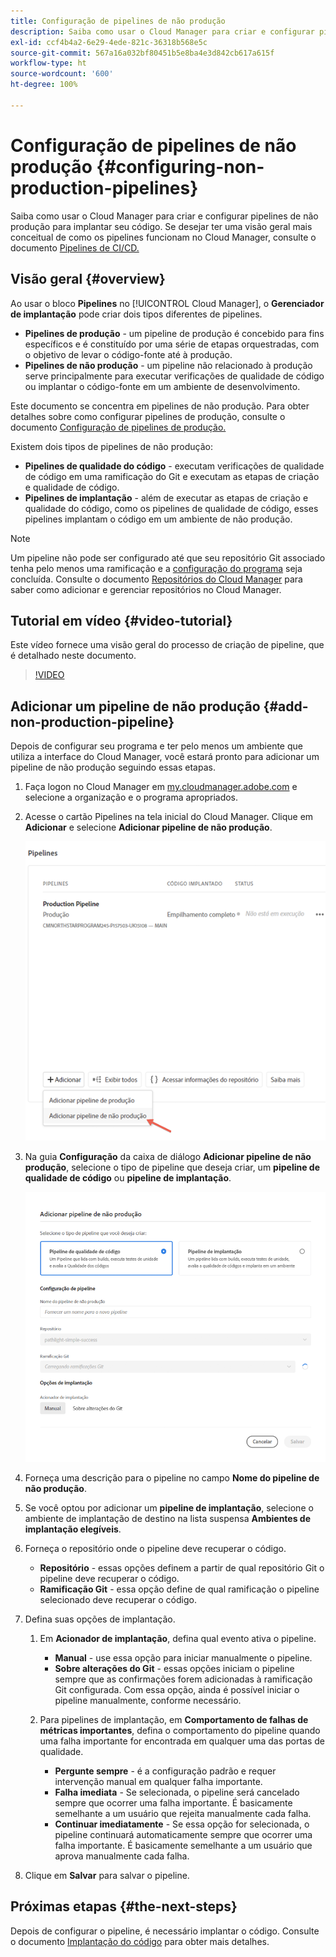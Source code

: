 ```yaml
---
title: Configuração de pipelines de não produção
description: Saiba como usar o Cloud Manager para criar e configurar pipelines de não produção para implantar seu código.
exl-id: ccf4b4a2-6e29-4ede-821c-36318b568e5c
source-git-commit: 567a16a032bf80451b5e8ba4e3d842cb617a615f
workflow-type: ht
source-wordcount: '600'
ht-degree: 100%

---
```


# Configuração de pipelines de não produção {#configuring-non-production-pipelines}

Saiba como usar o Cloud Manager para criar e configurar pipelines de não produção para implantar seu código. Se desejar ter uma visão geral mais conceitual de como os pipelines funcionam no Cloud Manager, consulte o documento [Pipelines de CI/CD.](/help/overview/ci-cd-pipelines.md)

## Visão geral {#overview}

Ao usar o bloco **Pipelines** no [!UICONTROL Cloud Manager], o **Gerenciador de implantação** pode criar dois tipos diferentes de pipelines.

* **Pipelines de produção** - um pipeline de produção é concebido para fins específicos e é constituído por uma série de etapas orquestradas, com o objetivo de levar o código-fonte até à produção.
* **Pipelines de não produção** - um pipeline não relacionado à produção serve principalmente para executar verificações de qualidade de código ou implantar o código-fonte em um ambiente de desenvolvimento.

Este documento se concentra em pipelines de não produção. Para obter detalhes sobre como configurar pipelines de produção, consulte o documento [Configuração de pipelines de produção.](/help/using/production-pipelines.md)

Existem dois tipos de pipelines de não produção:

* **Pipelines de qualidade do código** - executam verificações de qualidade de código em uma ramificação do Git e executam as etapas de criação e qualidade de código.
* **Pipelines de implantação** - além de executar as etapas de criação e qualidade do código, como os pipelines de qualidade de código, esses pipelines implantam o código em um ambiente de não produção.

>[!NOTE]
>
>Um pipeline não pode ser configurado até que seu repositório Git associado tenha pelo menos uma ramificação e a [configuração do programa](/help/getting-started/program-setup.md) seja concluída. Consulte o documento [Repositórios do Cloud Manager](/help/managing-code/repositories.md) para saber como adicionar e gerenciar repositórios no Cloud Manager.

## Tutorial em vídeo {#video-tutorial}

Este vídeo fornece uma visão geral do processo de criação de pipeline, que é detalhado neste documento.

>[!VIDEO](https://video.tv.adobe.com/v/26316/)

## Adicionar um pipeline de não produção {#add-non-production-pipeline}

Depois de configurar seu programa e ter pelo menos um ambiente que utiliza a interface do Cloud Manager, você estará pronto para adicionar um pipeline de não produção seguindo essas etapas.

1. Faça logon no Cloud Manager em [my.cloudmanager.adobe.com](https://my.cloudmanager.adobe.com) e selecione a organização e o programa apropriados.

1. Acesse o cartão Pipelines na tela inicial do Cloud Manager. Clique em **Adicionar** e selecione **Adicionar pipeline de não produção**.

   ![Adicionar pipeline de não produção](/help/assets/configure-pipelines/nonprod-pipeline-add1.png)

1. Na guia **Configuração** da caixa de diálogo **Adicionar pipeline de não produção**, selecione o tipo de pipeline que deseja criar, um **pipeline de qualidade de código** ou **pipeline de implantação**.

   ![Escolha o tipo de pipeline](/help/assets/configure-pipelines/add-non-production-pipeline.png)

1. Forneça uma descrição para o pipeline no campo **Nome do pipeline de não produção**.

1. Se você optou por adicionar um **pipeline de implantação**, selecione o ambiente de implantação de destino na lista suspensa **Ambientes de implantação elegíveis**.

1. Forneça o repositório onde o pipeline deve recuperar o código.

   * **Repositório** - essas opções definem a partir de qual repositório Git o pipeline deve recuperar o código.
   * **Ramificação Git** - essa opção define de qual ramificação o pipeline selecionado deve recuperar o código.

1. Defina suas opções de implantação.

   1. Em **Acionador de implantação**, defina qual evento ativa o pipeline.

      * **Manual** - use essa opção para iniciar manualmente o pipeline.
      * **Sobre alterações do Git** - essas opções iniciam o pipeline sempre que as confirmações forem adicionadas à ramificação Git configurada. Com essa opção, ainda é possível iniciar o pipeline manualmente, conforme necessário.
   1. Para pipelines de implantação, em **Comportamento de falhas de métricas importantes**, defina o comportamento do pipeline quando uma falha importante for encontrada em qualquer uma das portas de qualidade.

      * **Pergunte sempre** - é a configuração padrão e requer intervenção manual em qualquer falha importante.
      * **Falha imediata** - Se selecionada, o pipeline será cancelado sempre que ocorrer uma falha importante. É basicamente semelhante a um usuário que rejeita manualmente cada falha.
      * **Continuar imediatamente** - Se essa opção for selecionada, o pipeline continuará automaticamente sempre que ocorrer uma falha importante. É basicamente semelhante a um usuário que aprova manualmente cada falha.


1. Clique em **Salvar** para salvar o pipeline.

## Próximas etapas {#the-next-steps}

Depois de configurar o pipeline, é necessário implantar o código. Consulte o documento [Implantação do código](/help/using/code-deployment.md) para obter mais detalhes.
